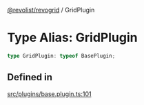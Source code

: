 [@revolist/revogrid](README.md) / GridPlugin

# Type Alias: GridPlugin

```ts
type GridPlugin: typeof BasePlugin;
```

## Defined in

[src/plugins/base.plugin.ts:101](https://github.com/revolist/revogrid/blob/c4e80f786890231c76aca88d327b090657d3fbb9/src/plugins/base.plugin.ts#L101)
